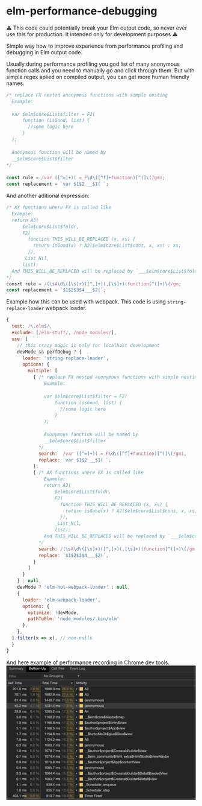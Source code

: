 # elm-performance-debugging

:warning: This code could potentially break your Elm output code, so never ever use this for production. It intended only for development purposes :warning: 

Simple way how to improve experience from performance profiling and debugging in Elm output code.

Usually during performance profiling you god list of many anonymous function calls and you need to manually go and click through them. 
But with simple regex aplied on compiled output, you can get more human friendly names.

```JavaScript
/* replace FX nested anonymous functions with simple nesting
  Example:

  var $elm$core$List$filter = F2(
      function (isGood, list) {
        //some logic here
      }
  );

  Anonymous function will be named by
  __$elm$core$List$filter
*/

const rule = /var ([^=]+)( = F\d\([^f]+function)[^(]\(/gmi;
const replacement = `var $1$2 __$1( `;
```

And another aditional expression:
```JavaScript
/* AX functions where FX is called like
  Example:
  return A3(
      $elm$core$List$foldr,
      F2(
        function THIS_WILL_BE_REPLACED (x, xs) {
          return isGood(x) ? A2($elm$core$List$cons, x, xs) : xs;
        }),
      _List_Nil,
      list);
  And THIS_WILL_BE_REPLACED will be replaced by `___$elm$core$List$foldr`
*/
consrt rule = /(\sA\d\([\s]+)([^,]+)(,[\s]+)(function[^(]+)\(/gm;
const replacement = `$1$2$3$4___$2(`;
```

Example how this can be used with webpack. This code is using `string-replace-loader` webpack loader. 

```JavaScript
{
  test: /\.elm$/,
  exclude: [/elm-stuff/, /node_modules/],
  use: [
    // this crazy magic is only for localhost development
    devMode && perfDebug ? {
      loader: 'string-replace-loader',
      options: {
        multiple: [
          { /* replace FX nested anonymous functions with simple nesting
              Example:

              var $elm$core$List$filter = F2(
                  function (isGood, list) {
                    //some logic here
                  }
              );

              Anonymous function will be named by
              __$elm$core$List$filter
            */
            search:  /var ([^=]+)( = F\d\([^f]+function)[^(]\(/gmi,
            replace: `var $1$2 __$1( `,
          },
          { /* AX functions where FX is called like
              Example:
              return A3(
                  $elm$core$List$foldr,
                  F2(
                    function THIS_WILL_BE_REPLACED (x, xs) {
                      return isGood(x) ? A2($elm$core$List$cons, x, xs) : xs;
                    }),
                  _List_Nil,
                  list);
              And THIS_WILL_BE_REPLACED will be replaced by `___$elm$core$List$foldr`
            */
            search: /(\sA\d\([\s]+)([^,]+)(,[\s]+)(function[^(]+)\(/gm,
            replace: `$1$2$3$4___$2(`,
          }
        ]
      }
    } : null,
    devMode ? 'elm-hot-webpack-loader' : null,
    {
      loader: 'elm-webpack-loader',
      options: {
        optimize: !devMode,
        pathToElm: 'node_modules/.bin/elm'
      },
    },
  ].filter(x => x), // non-nulls
  }
}
```

And here example of performance recording in Chrome dev tools. 
![Performance recording example](/usage-example.png)
